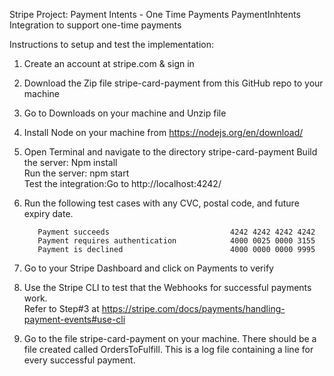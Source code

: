 Stripe Project: Payment Intents - One Time Payments	
PaymentInhtents Integration to support one-time payments	
	
Instructions to setup and test the implementation:	
	
1. Create an account at stripe.com & sign in	
	
2. Download the Zip file stripe-card-payment from this GitHub repo to your machine	
	
3. Go to Downloads on your machine and Unzip file	
	
4. Install Node on your machine from https://nodejs.org/en/download/	
	
5. Open Terminal and navigate to the directory  stripe-card-payment	
           Build the server: Npm install	
           Run the server: npm start	
           Test the integration:Go to http://localhost:4242/	
	
6. Run the following test cases with any CVC, postal code, and future expiry date.	
	
          Payment succeeds                           4242 4242 4242 4242	
          Payment requires authentication            4000 0025 0000 3155	
          Payment is declined                        4000 0000 0000 9995	
	
7. Go to your Stripe Dashboard and click on Payments to verify 	
	
8. Use the Stripe CLI to test that the Webhooks for successful payments work.	
       Refer to Step#3 at https://stripe.com/docs/payments/handling-payment-events#use-cli	
	
9. Go to the file stripe-card-payment on your machine. There should be a file created called OrdersToFulfill. This is a log file containing a line for every successful payment.	

